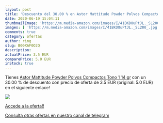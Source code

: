```yaml
---
layout: post
title: 'Descuento del 30.00 % en Astor Mattitude Powder Polvos Compactos '
date: 2020-06-19 15:04:11
thumbnailImage: 'https://m.media-amazon.com/images/I/41BKDOuPtJL._SL200_.jpg'
images: [ 'https://m.media-amazon.com/images/I/41BKDOuPtJL._SL200_.jpg' ]
comments: true
category: ofertas
author: ring
slug: B00XAF0O2Q
description:
actualPrice: 3.5 EUR
comparePrice: 5.0 EUR
inStock: true
---
```


Tienes [Astor Mattitude Powder Polvos Compactos Tono 1  14 gr](https://www.amazon.com/dp/B00XAF0O2Q/?tag=redken08-20) con un 30.00 % de descuento con precio de oferta de 3.5 EUR (original: 5.0 EUR) en el siguiente enlace!

[![](https://m.media-amazon.com/images/I/41BKDOuPtJL._SL200_.jpg)](https://www.amazon.com/dp/B00XAF0O2Q/?tag=redken08-20)

[Accede a la oferta!!](https://www.amazon.com/dp/B00XAF0O2Q/?tag=redken08-20)

[Consulta otras ofertas en nuestro canal de telegram](https://t.me/s/ofertas25)
